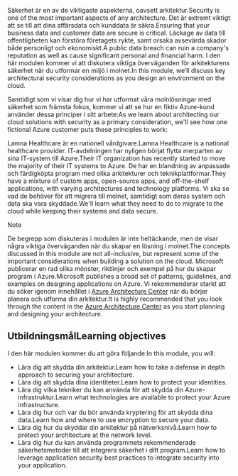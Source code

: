 <span data-ttu-id="01d09-101">Säkerhet är en av de viktigaste aspekterna, oavsett arkitektur.</span><span class="sxs-lookup"><span data-stu-id="01d09-101">Security is one of the most important aspects of any architecture.</span></span> <span data-ttu-id="01d09-102">Det är extremt viktigt att se till att dina affärsdata och kunddata är säkra.</span><span class="sxs-lookup"><span data-stu-id="01d09-102">Ensuring that your business data and customer data are secure is critical.</span></span> <span data-ttu-id="01d09-103">Läckage av data till offentligheten kan förstöra företagets rykte, samt orsaka avsevärda skador både personligt och ekonomiskt.</span><span class="sxs-lookup"><span data-stu-id="01d09-103">A public data breach can ruin a company's reputation as well as cause significant personal and financial harm.</span></span> <span data-ttu-id="01d09-104">I den här modulen kommer vi att diskutera viktiga överväganden för arkitekturens säkerhet när du utformar en miljö i molnet.</span><span class="sxs-lookup"><span data-stu-id="01d09-104">In this module, we’ll discuss key architectural security considerations as you design an environment on the cloud.</span></span>

<span data-ttu-id="01d09-105">Samtidigt som vi visar dig hur vi har utformat våra molnlösningar med säkerhet som främsta fokus, kommer vi att se hur en fiktiv Azure-kund använder dessa principer i sitt arbete:</span><span class="sxs-lookup"><span data-stu-id="01d09-105">As we learn about architecting our cloud solutions with security as a primary consideration, we'll see how one fictional Azure customer puts these principles to work:</span></span>

<span data-ttu-id="01d09-106">Lamna Healthcare är en nationell vårdgivare.</span><span class="sxs-lookup"><span data-stu-id="01d09-106">Lamna Healthcare is a national healthcare provider.</span></span> <span data-ttu-id="01d09-107">IT-avdelningen har nyligen börjat flytta merparten av sina IT-system till Azure.</span><span class="sxs-lookup"><span data-stu-id="01d09-107">Their IT organization has recently started to move the majority of their IT systems to Azure.</span></span> <span data-ttu-id="01d09-108">De har en blandning av anpassade och färdigköpta program med olika arkitekturer och teknikplattformar.</span><span class="sxs-lookup"><span data-stu-id="01d09-108">They have a mixture of custom apps, open-source apps, and off-the-shelf applications, with varying architectures and technology platforms.</span></span> <span data-ttu-id="01d09-109">Vi ska se vad de behöver för att migrera till molnet, samtidigt som deras system och data ska vara skyddade.</span><span class="sxs-lookup"><span data-stu-id="01d09-109">We'll learn what they need to do to migrate to the cloud while keeping their systems and data secure.</span></span>

> [!NOTE]
> <span data-ttu-id="01d09-110">De begrepp som diskuteras i modulen är inte heltäckande, men de visar några viktiga överväganden när du skapar en lösning i molnet.</span><span class="sxs-lookup"><span data-stu-id="01d09-110">The concepts discussed in this module are not all-inclusive, but represent some of the important considerations when building a solution on the cloud.</span></span> <span data-ttu-id="01d09-111">Microsoft publicerar en rad olika mönster, riktlinjer och exempel på hur du skapar program i Azure.</span><span class="sxs-lookup"><span data-stu-id="01d09-111">Microsoft publishes a broad set of patterns, guidelines, and examples on designing applications on Azure.</span></span> <span data-ttu-id="01d09-112">Vi rekommenderar starkt att du söker igenom innehållet i [Azure Architecture Center](https://docs.microsoft.com/azure/architecture/) när du börjar planera och utforma din arkitektur.</span><span class="sxs-lookup"><span data-stu-id="01d09-112">It is highly recommended that you look through the content in the [Azure Architecture Center](https://docs.microsoft.com/azure/architecture/) as you start planning and designing your architecture.</span></span>

## <a name="learning-objectives"></a><span data-ttu-id="01d09-113">Utbildningsmål</span><span class="sxs-lookup"><span data-stu-id="01d09-113">Learning objectives</span></span>

<span data-ttu-id="01d09-114">I den här modulen kommer du att göra följande:</span><span class="sxs-lookup"><span data-stu-id="01d09-114">In this module, you will:</span></span>

- <span data-ttu-id="01d09-115">Lära dig att skydda din arkitektur.</span><span class="sxs-lookup"><span data-stu-id="01d09-115">Learn how to take a defense in depth approach to securing your architecture.</span></span>
- <span data-ttu-id="01d09-116">Lära dig att skydda dina identiteter.</span><span class="sxs-lookup"><span data-stu-id="01d09-116">Learn how to protect your identities.</span></span>
- <span data-ttu-id="01d09-117">Lära dig vilka tekniker du kan använda för att skydda din Azure-infrastruktur.</span><span class="sxs-lookup"><span data-stu-id="01d09-117">Learn what technologies are available to protect your Azure infrastructure.</span></span>
- <span data-ttu-id="01d09-118">Lära dig hur och var du bör använda kryptering för att skydda dina data.</span><span class="sxs-lookup"><span data-stu-id="01d09-118">Learn how and where to use encryption to secure your data.</span></span>
- <span data-ttu-id="01d09-119">Lära dig hur du skyddar din arkitektur på nätverksnivå.</span><span class="sxs-lookup"><span data-stu-id="01d09-119">Learn how to protect your architecture at the network level.</span></span>
- <span data-ttu-id="01d09-120">Lära dig hur du kan använda programmets rekommenderade säkerhetsmetoder till att integrera säkerhet i ditt program.</span><span class="sxs-lookup"><span data-stu-id="01d09-120">Learn how to leverage application security best practices to integrate security into your application.</span></span>